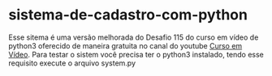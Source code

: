 # sistema-de-cadastro-com-python
Esse sitema é uma versão melhorada do Desafio 115 do curso em vídeo de python3 oferecido de maneira gratuita no canal do youtube [Curso em Vídeo](https://www.youtube.com/c/CursoemV%C3%ADdeo/featured).
Para testar o sistem você precisa ter o python3 instalado, tendo esse requisito execute o arquivo system.py
